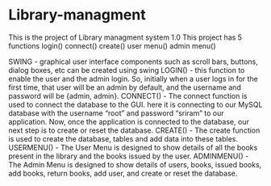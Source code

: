 # Library-managment
This is the project of Library managment system 1.0
This project has 5 functions
login()
connect()
create()
user menu()
admin menu()

SWING - graphical user interface components such as scroll bars, buttons, dialog boxes, etc can be created using swing
LOGIN() - this function to enable the user and the admin login. So, initially when a user logs in for the first time, that user will be an admin by default, and the username and password will be {admin, admin}.
CONNECT() - The connect function is used to connect the database to the GUI.  here it is connecting to our 
MySQL database with the username “root” and password “sriram” to our application. Now, once the application is connected to the database, our next step is to create or reset the database.
CREATE() - The create function is used to create the database, tables and add data into these tables. 
USERMENU() - The User Menu is designed to show details of all the books present in the library and the books issued by the user.
ADMINMENU() - The Admin Menu is designed to show details of users, books, issued books, add books, return books, add user, and create or reset the database.
